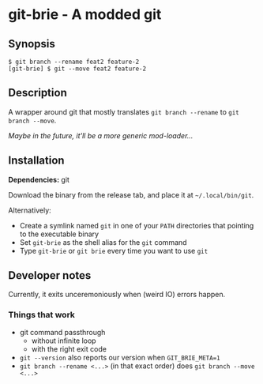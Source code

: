 # git-brie - A modded git

## Synopsis

```
$ git branch --rename feat2 feature-2
[git-brie] $ git --move feat2 feature-2
```

## Description

A wrapper around git that mostly translates `git branch --rename` to `git branch --move`.

*Maybe in the future, it'll be a more generic mod-loader...*

## Installation

**Dependencies:** git

Download the binary from the release tab, and place it at `~/.local/bin/git`.

Alternatively:
- Create a symlink named `git` in one of your `PATH` directories that pointing to the executable binary
- Set `git-brie` as the shell alias for the `git` command
- Type `git-brie` or `git brie` every time you want to use `git`

## Developer notes

Currently, it exits unceremoniously when (weird IO) errors happen.

### Things that work

- git command passthrough
  - without infinite loop
  - with the right exit code
- `git --version` also reports our version when `GIT_BRIE_META=1`
- `git branch --rename <...>` (in that exact order) does `git branch --move <...>`
